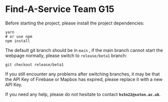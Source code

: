 # Find-A-Service Team G15

Before starting the project, please install the project dependencies:

```shell
yarn
# or use npm
npm install
```

The default git branch should be in `main` , if the main branch cannot start the webpage normally, please switch to `release/beta1` branch:

```shell
git checkout release/beta1
```

If you still encounter any problems after switching branches, it may be that the API Key of Firebase or Mapbox has expired, please replace it with a new API Key.

If you need any help, please do not hesitate to contact **`hs5n22@soton.ac.uk`**.